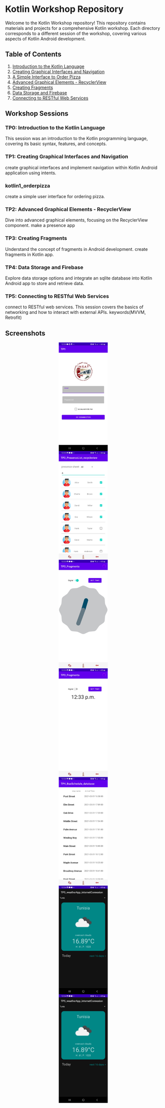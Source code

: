 # Kotlin Workshop Repository

Welcome to the Kotlin Workshop repository! This repository contains materials and projects for a comprehensive Kotlin workshop. Each directory corresponds to a different session of the workshop, covering various aspects of Kotlin Android development.

## Table of Contents

1. [Introduction to the Kotlin Language](./TP0_Kotlin_Initiation)
2. [Creating Graphical Interfaces and Navigation](./TP1_graphicalInterface_navigation)
3. [A Simple Interface to Order Pizza](./Kotlin1_OrderPizza)
4. [Advanced Graphical Elements - RecyclerView](./TP2_PresenceList_recycleview)
5. [Creating Fragments](./TP3_Fragments)
6. [Data Storage and Firebase](./TP4_BusSchedule_database)
7. [Connecting to RESTful Web Services](./TP5_weatherApp_internetConnexion)

## Workshop Sessions

### TP0: Introduction to the Kotlin Language

This session was an introduction to the Kotlin programming language, covering its basic syntax, features, and concepts.


### TP1: Creating Graphical Interfaces and Navigation

create graphical interfaces and implement navigation within Kotlin Android application using intents.

### kotlin1_orderpizza

create a simple user interface for ordering pizza.

### TP2: Advanced Graphical Elements - RecyclerView

Dive into advanced graphical elements, focusing on the RecyclerView component.
make a presence app 

### TP3: Creating Fragments

Understand the concept of fragments in Android development.
create fragments in Kotlin app.

### TP4: Data Storage and Firebase

Explore data storage options and integrate an sqlite database into Kotlin Android app to store and retrieve data.

### TP5: Connecting to RESTful Web Services

connect to RESTful web services. This session covers the basics of networking and how to interact with external APIs.
keywords(MVVM, Retrofit)

## Screenshots
<div style="display: flex; flex-direction: column; align-items: center;">
    <img src="./screenshots/tp1.jpg" alt="TP1" title="TP1" style="height: 350px; margin-right 40px;"/>
    <img src="./screenshots/tp2.jpg" alt="TP2" title="TP2" style="height: 350px; margin-right 40px;"/>
    <img src="./screenshots/tp3_1.jpg" alt="tp3_1"  style="height: 350px; margin-right 40px;"/>
    <img src="./screenshots/tp3_2.jpg" alt="tp3_2" style="height: 350px; margin-right 40px;"/>
    <img src="./screenshots/tp4.jpg" alt="TP5" title="TP5" style="height: 350px; margin-right 40px;"/>
    <img src="./screenshots/tp5_1.jpg" alt="tp5_1"  style="height: 350px; margin-right 40px;"/>
    <img src="./screenshots/tp5_1.jpg" alt="tp5_2"  style="height: 350px; margin-right 40px;"/>
</div>


